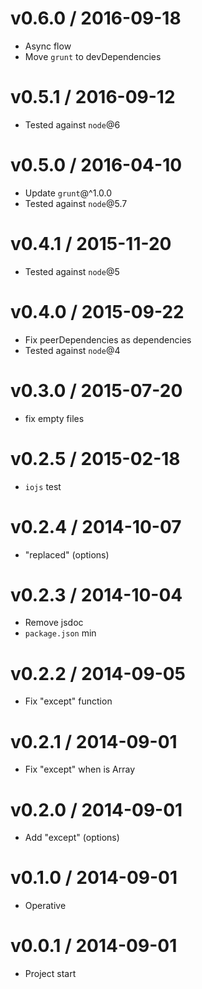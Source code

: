 v0.6.0 / 2016-09-18
==================

  * Async flow
  * Move `grunt` to devDependencies

v0.5.1 / 2016-09-12
==================

  * Tested against `node`@6

v0.5.0 / 2016-04-10
==================

  * Update `grunt`@^1.0.0
  * Tested against `node`@5.7

v0.4.1 / 2015-11-20
==================

  * Tested against `node`@5

v0.4.0 / 2015-09-22
==================

  * Fix peerDependencies as dependencies
  * Tested against `node`@4

v0.3.0 / 2015-07-20
==================

  * fix empty files

v0.2.5 / 2015-02-18
==================

  * `iojs` test

v0.2.4 / 2014-10-07
==================

  * "replaced" (options)

v0.2.3 / 2014-10-04
==================

  * Remove jsdoc
  * `package.json` min

v0.2.2 / 2014-09-05
==================

  * Fix "except" function

v0.2.1 / 2014-09-01
==================

  * Fix "except" when is Array

v0.2.0 / 2014-09-01
==================

  * Add "except" (options)

v0.1.0 / 2014-09-01
==================

  * Operative

v0.0.1 / 2014-09-01
==================

  * Project start
